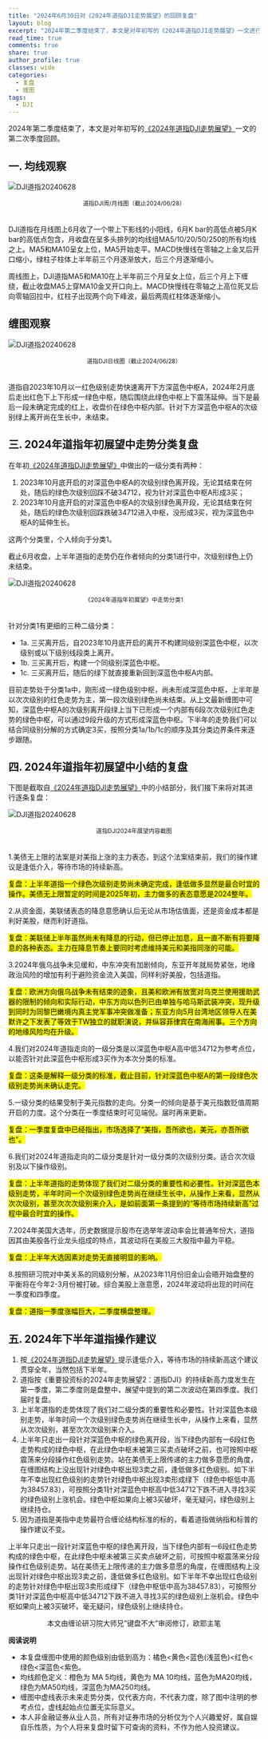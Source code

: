 ```yaml
---
title: "2024年6月30日对《2024年道指DJI走势展望》的回顾复盘"
layout: blog
excerpt: "2024年第二季度结束了，本文是对年初写的《2024年道指DJI走势展望》一文进行的第二次季度回顾。"
read_time: true
comments: true
share: true
author_profile: true
classes: wide
categories:
  - 复盘
  - 缠图
tags:
  - DJI
---
```


2024年第二季度结束了，本文是对年初写的[《2024年道指DJI走势展望》](https://money.olim.ca/2024/01/19/posts-DJI/)一文的第二次季度回顾。

## 一. 均线观察  

![DJI道指20240628](https://file.olim.in/img/2024/2024-06-28-DJI-m-w.jpg)
<small><center>道指DJI周/月线图（截止2024/06/28）</center></small>　

DJI道指在月线图上6月收了一个带上下影线的小阳线，6月K bar的高低点被5月K bar的高低点包含，月收盘在呈多头排列的均线组MA5/10/20/50/250的所有均线之上。MA5和MA10呈女上位，MA5开始走平。MACD快慢线在零轴之上金叉后开口缩小，绿柱子柱体上半年前三个月逐渐放大，后三个月逐渐缩小。

周线图上，DJI道指MA5和MA10在上半年前三个月呈女上位，后三个月上下缠绕，截止收盘MA5上穿MA10金叉开口向上。MACD快慢线在零轴之上高位死叉后向零轴回拉中，红柱子出现两个向下峰波，最后两周红柱体逐渐缩小。

## 缠图观察  

![DJI道指20240628](https://file.olim.in/img/2024/2024-06-28-DJI-ct.png)
<small><center>道指DJI日线图（截止2024/06/28）</center></small>　

道指自2023年10月以一红色级别走势快速离开下方深蓝色中枢A，2024年2月底后走出红色下上下形成一绿色中枢，随后围绕此绿色中枢上下震荡延伸。当下是最后一段未确定完成的红上，收盘价在绿色中枢内部。针对下方深蓝色中枢A的次级别绿上离开尚在生长中，未结束。

## 三. 2024年道指年初展望中走势分类复盘

在年初[《2024年道指DJI走势展望》](https://money.olim.ca/2024/01/19/posts-DJI/)中做出的一级分类有两种：

1. 2023年10月底开启的对深蓝色中枢A的次级别绿色离开段，无论其结束在何处，随后的绿色次级别回踩不破34712，视为针对深蓝色中枢A形成3买；
2. 2023年10月底开启的对深蓝色中枢A的次级别绿色离开段，无论其结束在何处，随后的绿色次级别回踩跌破34712进入中枢，没形成3买，视为深蓝色中枢A的延伸生长。

这两个分类里，个人倾向于分类1。

截止6月收盘，上半年道指的走势仍在作者倾向的分类1进行中，次级别绿色上仍未结束。

![DJI道指20240628](https://file.olim.in/img/2024/2024-06-28-DJI-fl1.png)
<small><center>《2024年道指年初展望》中走势分类1</center></small>　

针对分类1有更细的三种二级分类：
* 1a. 三买离开后，自2023年10月底开启的离开不构建同级别深蓝色中枢，以次级别或以下级别线段类上离开。 
* 1b. 三买离开后，构建一个同级别深蓝色中枢。 
* 1c. 三买离开后，随后的绿下就直接重新回到深蓝色中枢A内部。 

目前走势处于分类1a中，刚形成一绿色级别中枢，尚未形成深蓝色中枢，上半年是以次次级别的红色走势为主，第一段次级别绿色尚未结束。从上文最新缠图中可知，深蓝色中枢A的次级别离开段绿上当下已形成一个内部有6段次次级别红色走势的绿色中枢，可以通过9段升级的方式形成深蓝色中枢。下半年的走势我们可以结合同级别分解的方式确定3买，按照分类1a/1b/1c的顺序及其分类边界条件来逐步跟随。

## 四. 2024年道指年初展望中小结的复盘

下图是截取自[《2024年道指DJI走势展望》](https://money.olim.ca/2024/01/19/posts-DJI/)中的小结部分，我们接下来将对其进行逐条复盘：

![DJI道指20240628](https://file.olim.in/img/2024/2024-06-28-DJI-xj.png)
<small><center>道指DJI2024年展望内容截图</center></small>　

1.美债无上限的法案是对美指上涨的主力表态，到这个法案结束前，我们的操作建议是逢低介入，等待市场的持续新高。 

<mark> 复盘：上半年道指一个绿色次级别走势尚未确定完成，逢低做多显然是最合时宜的操作。美债无上限暂定的时间是2025年初，主力做多的表态意愿是2024整年。</mark> 

2.从资金面，美联储表态的降息意愿确认后无论从市场估值面，还是资金成本都是利好美股，继而利好道指。

<mark> 复盘：美联储上半年虽然尚未有降息的行动，但已停止加息，且一直不断有将要降息的各种表态。主力在降息节奏上要同时考虑维持美元和美指同涨的可能。</mark> 

3.2024年俄乌战争未见缓和，中东冲突有加剧倾向，东亚开年就局势紧张，地缘政治风险的增加有利于避险资金流入美国，同样利好美股，包括道指。

<mark> 复盘：欧洲方向俄乌战争未有结束的迹象，且美和欧洲有放宽对乌克兰使用援助武器的限制的倾向和实际行动，中东方向以色列已由单独与哈马斯武装冲突，现升级到同时为同黎巴嫩境内真主党军事冲突做准备；东亚方向5月台湾地区领导人在美默许之下发表了等效于TW独立的就职演说，并纵容菲律宾在南海闹事。三个方向的地缘风险均在升级。</mark> 

4.我们对2024年道指走向的一级分类是以深蓝色中枢A高中低34712为参考点位，以能否针对此深蓝色中枢形成3买作为本次分类的标准。

<mark> 复盘：这条是解释一级分类的标准，截止目前，针对深蓝色中枢A的第一段绿色次级别走势尚未确认走完。</mark> 

5.一级分类的结果受制于美元指数的走向。分类一的倾向是基于美元指数贬值周期开启的力度。这个分类在一季度结束时可见端倪。届时再来更新。

<mark> 复盘：一季度复盘中已经指出，市场选择了“美指，吾所欲也，美元，亦吾所欲也”。</mark> 

6.我们对2024年道指走向的二级分类是针对一级分类的次级别分类。适合次次级别及以下操作级别。

<mark> 复盘：上半年道指的走势体现了我们对二级分类的重要性和必要性。针对深蓝色本级别走势，半年时间一个次级别绿色走势尚在继续生长中，从操作上来看，显然从次次级别，甚至次次次级别来介入，是如前面第一条提到的“等待市场持续新高”过程中最合时宜的操作。</mark> 

7.2024年美国大选年，历史数据提示股市在选举年波动率会比普通年份大，道指因其由美股各行业龙头组成的特点，其波动将在美股三大股指中最为平稳。

<mark> 复盘：上半年大选因素对走势无直接明显的影响。</mark> 

8.按照研习院对中美关系的同级别分解，从2023年11月份旧金山会晤开始盘整的平衡将在今年2-3月份被打破。综合美股上涨意愿，2024年波动将出现的时间在一季度和四季度。

<mark> 复盘：道指一季度涨幅巨大，二季度横盘整理。</mark>  

## 五. 2024年下半年道指操作建议

1. 按[《2024年道指DJI走势展望》](https://money.olim.ca/2024/01/19/posts-DJI/)提示逢低介入，等待市场的持续新高这个建议贯穿全年，当然包括下半年。
2. 道指按《重要投资标的2024年走势展望2：道指DJI》的持续新高力度发生在第一季度，第二季度则是盘整中，展望中提到的第二次波动在第四季度。我们届时复盘。
3. 上半年道指的走势体现了我们对二级分类的重要性和必要性。针对深蓝色本级别走势，半年时间一个次级别绿色走势尚在继续生长中，从操作上来看，显然从次次级别，甚至次次次级别来介入。
4. 上半年只走出一段针对深蓝色中枢的绿色离开段，当下绿色内部有一6段红色走势构成的绿色中枢，在此绿色中枢未被第三买卖点破坏之前，也可按照中枢震荡来分段操作红色级别走势。站在美债无上限传递的主力做多意愿的角度，在缠图结构上没出现针对绿色中枢出现3卖之前，逢低做多红色级别。如下半年不幸出现红色级别的走势针对绿色中枢出现3卖形成绿下（绿色中枢低中高为38457.83），可按照分类1针对深蓝色中枢高中低34712下跌不进入寻找3买的绿色级别上涨机会。绿色中枢如果向上被3买破坏，毫无疑问，绿色级别上继续持仓。
5. 因为道指是美指中走势最符合缠论结构标准的标的，看着道指做纳指和标普的操作建议不变。

上半年只走出一段针对深蓝色中枢的绿色离开段，当下绿色内部有一6段红色走势构成的绿色中枢，在此绿色中枢未被第三买卖点破坏之前，可按照中枢震荡来分段操作红色级别走势。站在美债无上限传递的主力做多意愿的角度，在缠图结构上没出现针对绿色中枢出现3卖之前，逢低做多红色级别。如下半年不幸出现红色级别的走势针对绿色中枢出现3卖形成绿下（绿色中枢低中高为38457.83），可按照分类1针对深蓝色中枢高中低34712下跌不进入寻找3买的绿色级别上涨机会。绿色中枢如果向上被3买破坏，毫无疑问，绿色级别上继续持仓。

<center>本文由缠论研习院大师兄”键盘不大”审阅修订，欧耶主笔</center>


**阅读说明**

* 本复盘缠图中使用的颜色级别由低到高为：橘色<黄色<蓝色(浅蓝色)<红色<绿色<深蓝色<紫色。
* 均线颜色定义：橙色为 MA 5均线，黄色为 MA 10均线，蓝色为MA20均线，绿色为MA50均线，深蓝色为MA250均线。
* 缠图中虚线表示未来走势分类，仅代表方向，不代表力度，除了图中注明的参考点位，虚线起始点位置无实际意义。
* 本人非金融证券从业人员，所有对证券市场的分析仅为个人兴趣爱好，属自娱自乐性质，为个人将来复盘时留下可查询的资料，不作为他人投资建议。

